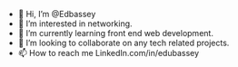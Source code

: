 - 👋 Hi, I’m @Edbassey
- 👀 I’m interested in networking.
- 🌱 I’m currently learning front end web development.
- 💞️ I’m looking to collaborate on any tech related projects.
- 📫 How to reach me LinkedIn.com/in/edubassey

<!---
Edbassey/Edbassey is a ✨ special ✨ repository because its `README.md` (this file) appears on your GitHub profile.
You can click the Preview link to take a look at your changes.
--->
